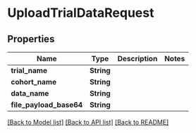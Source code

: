 # UploadTrialDataRequest

## Properties

Name | Type | Description | Notes
------------ | ------------- | ------------- | -------------
**trial_name** | **String** |  | 
**cohort_name** | **String** |  | 
**data_name** | **String** |  | 
**file_payload_base64** | **String** |  | 

[[Back to Model list]](../README.md#documentation-for-models) [[Back to API list]](../README.md#documentation-for-api-endpoints) [[Back to README]](../README.md)


